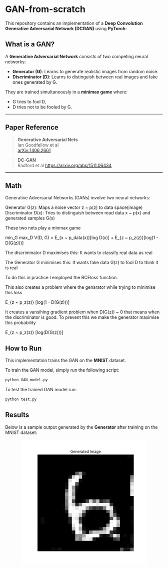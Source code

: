 # GAN-from-scratch

This repository contains an implementation of a **Deep Convolution Generative Adversarial Network (DCGAN)** using **PyTorch**:
## What is a GAN?

A **Generative Adversarial Network** consists of two competing neural networks:

- **Generator (G)**: Learns to generate realistic images from random noise.
- **Discriminator (D)**: Learns to distinguish between real images and fake ones generated by G.

They are trained simultaneously in a **minimax game** where:
- G tries to fool D,
- D tries not to be fooled by G.

---

## Paper Reference

> **Generative Adversarial Nets**  
> Ian Goodfellow et al  
> [arXiv:1406.2661](https://arxiv.org/pdf/1406.2661)

> **DC-GAN**  
> Radford et al
> https://arxiv.org/abs/1511.06434
---

## Math

Generative Adversarial Networks (GANs) involve two neural networks:

Generator G(z): Maps a noise vector z ~ p(z) to data space(image)
Discriminator D(x): Tries to distinguish between read data x ~ p(x) and generated samples G(x)

These two nets play a minmax game

min_G max_D V(D, G) = E_{x ~ p_data(x)}[log D(x)] + E_{z ~ p_z(z)}[log(1 - D(G(z)))]

The discriminator D maximises this: It wants to classify real data as real

The Generator G minimises this: It wants fake data G(z) to fool D to think it is real

To do this in practice I employed the BCEloss function.

This also creates a problem where the genarator while trying to minimise this loss 

E_{z ~ p_z(z)} [log(1 - D(G(z)))]


It creates a vansihing gradient problem when D(G(z)) ~ 0 that means when the discriminator is good.
To prevent this we make the generator maximise this probability

E_{z ~ p_z(z)} [log(D(G(z)))]

## How to Run

This implementation trains the GAN on the **MNIST** dataset.


To train the GAN model, simply run the following script:

```bash
python GAN_model.py
```

To test the trained GAN model run:

```bash
python test.py
```

## Results

Below is a sample output generated by the **Generator** after training on the MNIST dataset:

<p align="center">
  <img src="Result.png" alt="Generated MNIST Digits" width="400"/>
</p>






